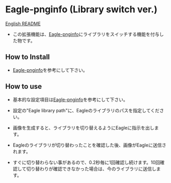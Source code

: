 # Eagle-pnginfo (Library switch ver.)

[English README](README.md)

- この拡張機能は、[Eagle-pnginfo](https://github.com/bbc-mc/sdweb-eagle-pnginfo)にライブラリをスイッチする機能を付与した物です。

## How to Install

- [Eagle-pnginfo](https://github.com/bbc-mc/sdweb-eagle-pnginfo)を参考にして下さい。

## How to use

- 基本的な設定項目は[Eagle-pnginfo](https://github.com/bbc-mc/sdweb-eagle-pnginfo)を参考にして下さい。

- 設定の"Eagle library path"に、Eagleのライブラリのパスを指定してください。

- 画像を生成すると、ライブラリを切り替えるようにEagleに指示を出します。

- Eagleのライブラリが切り替わったことを確認した後、画像がEagleに送信されます。

- すぐに切り替わらない事があるので、0.2秒毎に1回確認し続けます。10回確認して切り替わりが確認できなかった場合は、今のライブラリに送信します。
